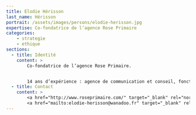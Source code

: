 ```yaml
---
title: Elodie Hérisson
last_name: Hérisson
portrait: /assets/images/persons/elodie-herisson.jpg
expertise: Co-fondatrice de l’agence Rose Primaire
categories:
    - strategie
    - ethique
sections:
  - title: Identité
    content: >
        Co-fondatrice de l’agence Rose Primaire.


        14 ans d’expérience : agence de communication et conseil, fonction publique territoriale, coopération internationale.
  - title: Contact
    content: >
        <a href="http://www.roseprimaire.com/" target="_blank" rel="noreferrer">Site</a> –
        <a href="mailto:elodie-herisson@wanadoo.fr" target="_blank" rel="noreferrer">Mail</a>
---
```

